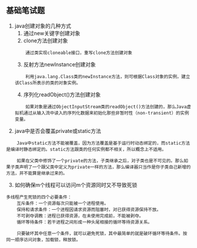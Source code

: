 ## 基础笔试题
1. java创建对象的几种方式
    1. 通过new关键字创建对象
    2. clone方法创建对象
    ```
        通过类实现cloneable接口，重写clone方法创建对象
    ```
    3. 反射方法newInstance创建对象
    ```
        利用java.lang.Class类的newInstance方法，则可根据Class对象的实例，建立该Class所表示的类的对象实例。
    ```
    4. 序列化readObject()方法创建对象
    ```
        如果对象是通过ObjectInputStream类的readObject()方法创建的，那么Java虚拟机通过从输入流中读入的序列化数据来初始化那些非暂时性（non-transient）的实例变量。
    ```
2. java中是否会覆盖private或static方法
```
    Java中static方法不能被覆盖，因为方法覆盖是基于运行时动态绑定的，而static方法是编译时静态绑定的。static方法跟类的任何实例都不相关，所以概念上不适用。

    如果在父类中修饰了一个private的方法，子类继承之后，对子类也是不可见的。那么如果子类声明了一个跟父类中定义为private一样的方法，那么编译器只当作是你子类自己新增的方法，并不能算是继承过来的。
```
3. 如何确保m个线程可以访问m个资源同时又不导致死锁
```
多线程产生死锁的四个必要条件：
    互斥条件：一个资源每次只能被一个进程使用。
    保持和请求条件：一个进程因请求资源而阻塞时，对已获得资源保持不放。
    不可剥夺调教：进程已获得资源，在未使用完成前，不能被剥夺。
    循环等待条件：若干进程之间形成一种头尾相接的循环等待资源关系。

    只要破坏其中任意一个条件，就可以避免死锁，其中最简单的就是破环循环等待条件。按同一顺序访问对象，加载锁，释放锁。
```
